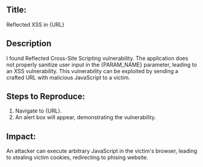 ## Title: 
Reflected XSS in {URL}

## Description
I found Reflected Cross-Site Scripting vulnerability. The application does not properly sanitize user input in the {PARAM_NAME} parameter, leading to an XSS vulnerability. This vulnerability can be exploited by sending a crafted URL with malicious JavaScript to a victim.

## Steps to Reproduce:
1. Navigate to {URL}.
2. An alert box will appear, demonstrating the vulnerability.

## Impact:
An attacker can execute arbitrary JavaScript in the victim's browser, leading to stealing victim cookies, redirecting to phising website.
